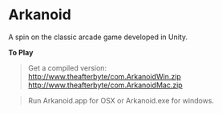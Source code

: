 Arkanoid
========

A spin on the classic arcade game developed in Unity.

**To Play**
> Get a compiled version:  
> http://www.theafterbyte/com.ArkanoidWin.zip  
> http://www.theafterbyte/com.ArkanoidMac.zip  
  
> Run Arkanoid.app for OSX or Arkanoid.exe for windows.

